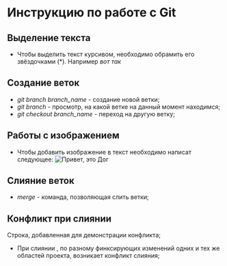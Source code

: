 # Инструкцию по работе с Git 

## Выделение текста
* Чтобы выделить текст курсивом, необходимо обрамить его звёздочками (*). Например *вот так* 
## Создание веток
* *git branch branch_name* - создание новой ветки;
* *git branch* - просмотр, на какой ветке на данный момент находимся;
* *git checkout branch_name* - переход на другую ветку; 

## Работы с изображением
* Чтобы добавить изображение в текст необходимо написат следующее: ![Привет, это Дог](Dog.jpg)

## Слияние веток
* *merge* - команда, позволяющая слить ветки; 


## Конфликт при слиянии
Строка, добавленная для демонстрации конфликта;
* При слиянии , по разному финксирующих изменений одних и тех же областей проекта, возникает конфликт слияния; 

